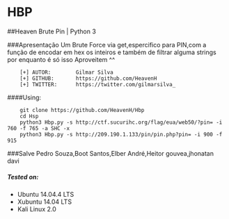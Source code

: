 # HBP
##Heaven Brute Pin | Python 3

###Apresentação
    Um Brute Force via get,espercifico para PIN,com a função de encodar em hex os inteiros e também de filtrar alguma strings
    por enquanto é só isso
    Aproveitem ^^

```
    [+] AUTOR:        Gilmar Silva
    [+] GITHUB:       https://github.com/HeavenH
    [+] TWITTER:      https://twitter.com/gilmarsilva_
```

####Using:
```
    git clone https://github.com/HeavenH/Hbp
    cd Hsp
    python3 Hbp.py -s http://ctf.sucurihc.org/flag/eua/web50/?pin= -i 760 -f 765 -a SHC -x
    python3 Hbp.py -s http://209.190.1.133/pin/pin.php?pin= -i 900 -f 915
```

###Salve Pedro Souza,Boot Santos,Elber André,Heitor gouvea,jhonatan davi

##### Tested on:

* Ubuntu 14.04.4 LTS
* Xubuntu 14.04 LTS
* Kali Linux 2.0
